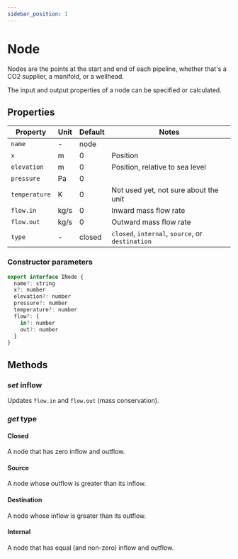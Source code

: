 ```yaml
---
sidebar_position: 1
---
```


# Node

Nodes are the points at the start and end of each pipeline, whether that's a CO2 supplier, a manifold, or a wellhead.

The input and output properties of a node can be specified or calculated.

## Properties

| Property      | Unit | Default | Notes                                            |
| ------------- | ---- | ------- | ------------------------------------------------ |
| `name`        | -    | node    |                                                  |
| `x`           | m    | 0       | Position                                         |
| `elevation`   | m    | 0       | Position, relative to sea level                  |
| `pressure`    | Pa   | 0       |                                                  |
| `temperature` | K    | 0       | Not used yet, not sure about the unit            |
| `flow.in`     | kg/s | 0       | Inward mass flow rate                            |
| `flow.out`    | kg/s | 0       | Outward mass flow rate                           |
| `type`        | -    | closed  | `closed`, `internal`, `source`, or `destination` |

### Constructor parameters

```js
export interface INode {
  name?: string
  x?: number
  elevation?: number
  pressure?: number
  temperature?: number
  flow?: {
    in?: number
    out?: number
  }
}
```

## Methods

### _set_ inflow

Updates `flow.in` and `flow.out` (mass conservation).

### _get_ type

#### Closed

A node that has zero inflow and outflow.

#### Source

A node whose outflow is greater than its inflow.

#### Destination

A node whose inflow is greater than its outflow.

#### Internal

A node that has equal (and non-zero) inflow and outflow.
